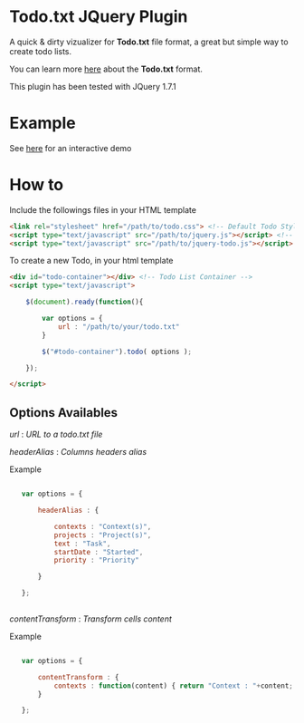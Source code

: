 ﻿
# Todo.txt JQuery Plugin

A quick & dirty vizualizer for **Todo.txt** file format, a great but simple way to create todo lists.

You can learn more [here](https://github.com/ginatrapani/todo.txt-cli/wiki/The-Todo.txt-Format) about the **Todo.txt** format.

This plugin has been tested with JQuery 1.7.1

# Example

See [here](http://bornholm.github.com/Todo-Visualizer/) for an interactive demo

# How to

Include the followings files in your HTML template

```html
<link rel="stylesheet" href="/path/to/todo.css"> <!-- Default Todo Style -->
<script type="text/javascript" src="/path/to/jquery.js"></script> <!-- Require JQuery ! -->
<script type="text/javascript" src="/path/to/jquery-todo.js"></script>  <!-- Plugin script -->
```

To create a new Todo, in your html template

```html
<div id="todo-container"></div> <!-- Todo List Container -->
<script type="text/javascript">

	$(document).ready(function(){

		var options = {
			url : "/path/to/your/todo.txt"
		}

		$("#todo-container").todo( options );

	});

</script>
```

## Options Availables

 *url* : _URL to a todo.txt file_
 
 *headerAlias* : _Columns headers alias_

 Example 

 ```javascript

 	var options = {

 		headerAlias : {

 			contexts : "Context(s)",
 			projects : "Project(s)",
 			text : "Task",
 			startDate : "Started",
 			priority : "Priority"

 		}

 	};
 	 
 ```

 *contentTransform* : _Transform cells content_

 Example 

 ```javascript

 	var options = {

 		contentTransform : {
 			contexts : function(content) { return "Context : "+content; }
 		}

 	};
 	 
 ```



